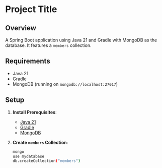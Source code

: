 # Project Title

## Overview
A Spring Boot application using Java 21 and Gradle with MongoDB as the database. It features a `members` collection.

## Requirements
- Java 21
- Gradle
- MongoDB (running on `mongodb://localhost:27017`)

## Setup

1. **Install Prerequisites**:
   - [Java 21](https://www.oracle.com/java/technologies/javase/jdk21-archive-downloads.html)
   - [Gradle](https://gradle.org/install/)
   - [MongoDB](https://www.mongodb.com/try/download/community)

2. **Create `members` Collection**:
   ```bash
   mongo
   use mydatabase
   db.createCollection("members")
